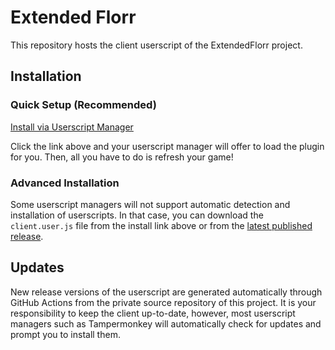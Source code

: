 # Extended Florr
This repository hosts the client userscript of the ExtendedFlorr project.

## Installation
### Quick Setup (Recommended)
[Install via Userscript Manager](https://raw.githubusercontent.com/squishycat92/ExtendedFlorrUserscript/refs/heads/main/client.user.js)

Click the link above and your userscript manager will offer to load the plugin for you. Then, all you have to do is refresh your game!

### Advanced Installation
Some userscript managers will not support automatic detection and installation of userscripts. In that case, you can download the `client.user.js` file from the install link above or from the [latest published release](https://github.com/squishycat92/ExtendedFlorrUserscript/releases/latest/).

## Updates
New release versions of the userscript are generated automatically through GitHub Actions from the private source repository of this project. It is your responsibility to keep the client up-to-date, however, most userscript managers such as Tampermonkey will automatically check for updates and prompt you to install them.